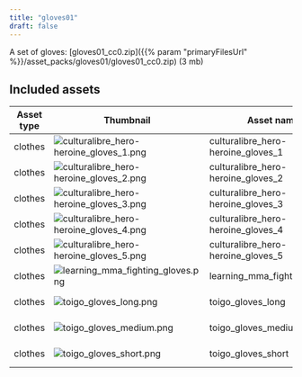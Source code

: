 ```yaml
---
title: "gloves01"
draft: false
---
```


A set of gloves: [gloves01_cc0.zip]({{% param "primaryFilesUrl" %}}/asset_packs/gloves01/gloves01_cc0.zip) (3 mb)


## Included assets

| Asset type | Thumbnail | Asset name | Author | Source | License |
| ---------- | --------- | ---------- | ------ | ------ | ------- |
| clothes | ![culturalibre_hero-heroine_gloves_1.png](culturalibre_hero-heroine_gloves_1.png) | culturalibre_hero-heroine_gloves_1 | culturalibre | [asset repo](http://www.makehumancommunity.org/node/2074) | CC0 |
| clothes | ![culturalibre_hero-heroine_gloves_2.png](culturalibre_hero-heroine_gloves_2.png) | culturalibre_hero-heroine_gloves_2 | culturalibre | [asset repo](http://www.makehumancommunity.org/node/2093) | CC0 |
| clothes | ![culturalibre_hero-heroine_gloves_3.png](culturalibre_hero-heroine_gloves_3.png) | culturalibre_hero-heroine_gloves_3 | culturalibre | [asset repo](http://www.makehumancommunity.org/node/2193) | CC0 |
| clothes | ![culturalibre_hero-heroine_gloves_4.png](culturalibre_hero-heroine_gloves_4.png) | culturalibre_hero-heroine_gloves_4 | culturalibre | [asset repo](http://www.makehumancommunity.org/node/2333) | CC0 |
| clothes | ![culturalibre_hero-heroine_gloves_5.png](culturalibre_hero-heroine_gloves_5.png) | culturalibre_hero-heroine_gloves_5 | culturalibre | [asset repo](http://www.makehumancommunity.org/node/2401) | CC0 |
| clothes | ![learning_mma_fighting_gloves.png](learning_mma_fighting_gloves.png) | learning_mma_fighting_gloves | learning | [asset repo](http://www.makehumancommunity.org/node/95) | CC0 |
| clothes | ![toigo_gloves_long.png](toigo_gloves_long.png) | toigo_gloves_long | MargaretToigo | [asset repo](http://www.makehumancommunity.org/node/1850) | CC0 |
| clothes | ![toigo_gloves_medium.png](toigo_gloves_medium.png) | toigo_gloves_medium | MargaretToigo | [asset repo](http://www.makehumancommunity.org/node/1851) | CC0 |
| clothes | ![toigo_gloves_short.png](toigo_gloves_short.png) | toigo_gloves_short | MargaretToigo | [asset repo](http://www.makehumancommunity.org/node/1852) | CC0 |
